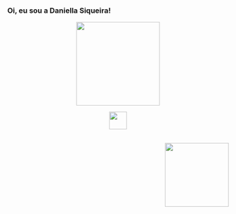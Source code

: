 ### Oi, eu sou a Daniella Siqueira!

<div> 
  <p align="center">
    <a href="https://github.com/daniellasiqueira">
  <img height="190em" src="https://github-readme-stats.vercel.app/api?username=daniellasiqueira&show_icons=true&theme=omni&include_all_commits=true&count_private=true"/>
</div>

<p align="center">
  <a href="https://skillicons.dev">
    <img height="40em" src="https://skillicons.dev/icons?i=git,py,html,ps,vscode" />
  </a>
</p>
 
  <div style="display: inline_block"><br>
    <img align="right" 
     < img height="145em" src="https://cdn.discordapp.com/attachments/707069740295782410/1062474289900687441/Design_sem_nome.gif">
  </div>
  
  ##
